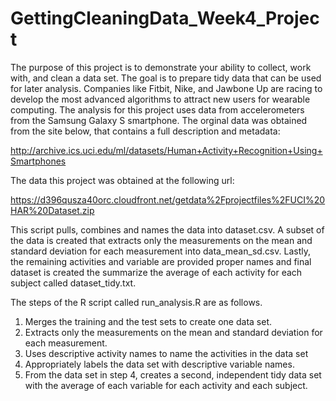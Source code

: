# GettingCleaningData_Week4_Project
The purpose of this project is to demonstrate your ability to collect, work with, and clean a data set. The goal is to prepare tidy data that can be used for later analysis. Companies like Fitbit, Nike, and Jawbone Up are racing to develop the most advanced algorithms to attract new users for wearable computing. The analysis for this project uses data from accelerometers from the Samsung Galaxy S smartphone. The orginal data was obtained from the site below, that contains a full description and metadata:

http://archive.ics.uci.edu/ml/datasets/Human+Activity+Recognition+Using+Smartphones

The data this project was obtained at the following url:

https://d396qusza40orc.cloudfront.net/getdata%2Fprojectfiles%2FUCI%20HAR%20Dataset.zip

This script pulls, combines and names the data into dataset.csv.  A subset of the data is created that extracts only the measurements on the mean and standard deviation for each measurement into data_mean_sd.csv.  Lastly, the remaining activities and variable are provided proper names and final dataset is created the summarize the average of each activity for each subject called dataset_tidy.txt.

The steps of the R script called run_analysis.R are as follows.

1. Merges the training and the test sets to create one data set.
2. Extracts only the measurements on the mean and standard deviation for each measurement.
3. Uses descriptive activity names to name the activities in the data set
4. Appropriately labels the data set with descriptive variable names.
5. From the data set in step 4, creates a second, independent tidy data set with the average of each variable for each activity and each subject.
